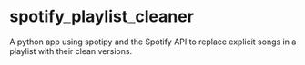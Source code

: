 # spotify_playlist_cleaner
 A python app using spotipy and the Spotify API to replace explicit songs in a playlist with their clean versions.
